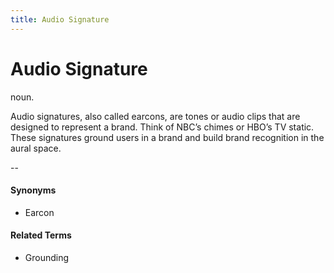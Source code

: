 ```yaml
---
title: Audio Signature
---
```


# Audio Signature
noun.

Audio signatures, also called earcons, are tones or audio clips that are designed to represent a brand. Think of NBC’s chimes or HBO’s TV static. These signatures ground users in a brand and build brand recognition in the aural space. 

--

#### Synonyms
* Earcon

#### Related Terms
* Grounding
